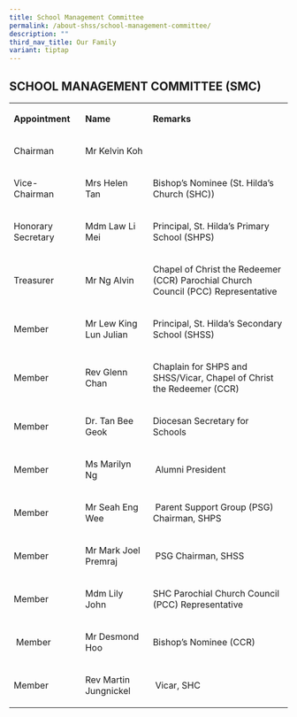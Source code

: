 ```yaml
---
title: School Management Committee
permalink: /about-shss/school-management-committee/
description: ""
third_nav_title: Our Family
variant: tiptap
---
```

<h2>SCHOOL MANAGEMENT COMMITTEE (SMC)</h2>
<table style="minWidth: 75px">
<colgroup>
<col>
<col>
<col>
</colgroup>
<tbody>
<tr>
<td rowspan="1" colspan="1">
<p><strong>Appointment</strong>
</p>
</td>
<td rowspan="1" colspan="1">
<p><strong>Name</strong>
</p>
</td>
<td rowspan="1" colspan="1">
<p><strong>Remarks</strong>
</p>
</td>
</tr>
<tr>
<td rowspan="1" colspan="1">
<p>Chairman</p>
</td>
<td rowspan="1" colspan="1">
<p>Mr Kelvin Koh</p>
</td>
<td rowspan="1" colspan="1">
<p></p>
</td>
</tr>
<tr>
<td rowspan="1" colspan="1">
<p>Vice-Chairman</p>
</td>
<td rowspan="1" colspan="1">
<p>Mrs Helen Tan</p>
</td>
<td rowspan="1" colspan="1">
<p>Bishop’s Nominee (St. Hilda’s Church (SHC))&nbsp;</p>
</td>
</tr>
<tr>
<td rowspan="1" colspan="1">
<p>Honorary Secretary&nbsp;</p>
</td>
<td rowspan="1" colspan="1">
<p>Mdm Law Li Mei</p>
</td>
<td rowspan="1" colspan="1">
<p>Principal, St. Hilda’s Primary School (SHPS)</p>
</td>
</tr>
<tr>
<td rowspan="1" colspan="1">
<p>Treasurer</p>
</td>
<td rowspan="1" colspan="1">
<p>Mr Ng Alvin</p>
</td>
<td rowspan="1" colspan="1">
<p>Chapel of Christ the Redeemer (CCR) Parochial Church Council (PCC) Representative</p>
</td>
</tr>
<tr>
<td rowspan="1" colspan="1">
<p>Member&nbsp;</p>
</td>
<td rowspan="1" colspan="1">
<p>Mr Lew King Lun Julian</p>
</td>
<td rowspan="1" colspan="1">
<p>Principal, St. Hilda’s Secondary School (SHSS)&nbsp;</p>
</td>
</tr>
<tr>
<td rowspan="1" colspan="1">
<p>Member&nbsp;&nbsp;</p>
</td>
<td rowspan="1" colspan="1">
<p>Rev Glenn Chan</p>
</td>
<td rowspan="1" colspan="1">
<p>Chaplain for SHPS and SHSS/Vicar, Chapel of Christ the Redeemer (CCR)&nbsp;&nbsp;</p>
</td>
</tr>
<tr>
<td rowspan="1" colspan="1">
<p>Member</p>
</td>
<td rowspan="1" colspan="1">
<p>Dr. Tan Bee Geok</p>
</td>
<td rowspan="1" colspan="1">
<p>Diocesan Secretary for Schools</p>
</td>
</tr>
<tr>
<td rowspan="1" colspan="1">
<p>Member</p>
</td>
<td rowspan="1" colspan="1">
<p>Ms Marilyn Ng&nbsp;&nbsp;</p>
</td>
<td rowspan="1" colspan="1">
<p>&nbsp;Alumni President</p>
</td>
</tr>
<tr>
<td rowspan="1" colspan="1">
<p>Member&nbsp;&nbsp;</p>
</td>
<td rowspan="1" colspan="1">
<p>Mr Seah Eng Wee</p>
</td>
<td rowspan="1" colspan="1">
<p>&nbsp;Parent Support Group (PSG) Chairman, SHPS</p>
</td>
</tr>
<tr>
<td rowspan="1" colspan="1">
<p>Member&nbsp;</p>
</td>
<td rowspan="1" colspan="1">
<p>Mr Mark Joel Premraj&nbsp;</p>
</td>
<td rowspan="1" colspan="1">
<p>&nbsp;PSG Chairman, SHSS&nbsp;</p>
</td>
</tr>
<tr>
<td rowspan="1" colspan="1">
<p>Member&nbsp;</p>
</td>
<td rowspan="1" colspan="1">
<p>Mdm Lily John</p>
</td>
<td rowspan="1" colspan="1">
<p>SHC Parochial Church Council (PCC) Representative&nbsp;</p>
</td>
</tr>
<tr>
<td rowspan="1" colspan="1">
<p>&nbsp;Member</p>
</td>
<td rowspan="1" colspan="1">
<p>Mr Desmond Hoo</p>
</td>
<td rowspan="1" colspan="1">
<p>Bishop’s Nominee (CCR)&nbsp;</p>
</td>
</tr>
<tr>
<td rowspan="1" colspan="1">
<p>Member&nbsp;&nbsp;&nbsp;</p>
</td>
<td rowspan="1" colspan="1">
<p>Rev Martin Jungnickel&nbsp;</p>
</td>
<td rowspan="1" colspan="1">
<p>&nbsp;Vicar, SHC&nbsp;&nbsp;</p>
</td>
</tr>
</tbody>
</table>
<p></p>